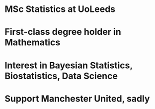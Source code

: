 # MSc Statistics at UoLeeds

# First-class degree holder in Mathematics

# Interest in Bayesian Statistics, Biostatistics, Data Science

# Support Manchester United, sadly
